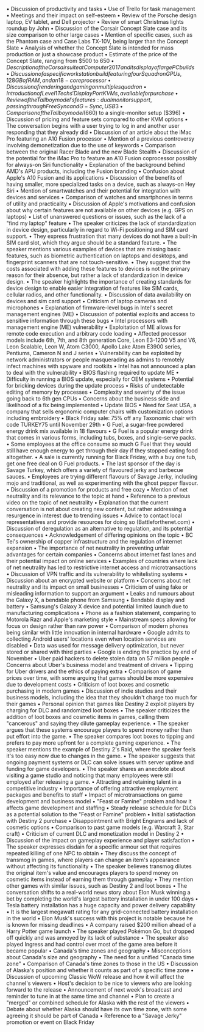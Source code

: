 • Discussion of productivity and tasks
• Use of Trello for task management
• Meetings and their impact on self-esteem
• Review of the Porsche design laptop, EV tablet, and Dell projector
• Review of smart Christmas lights roundup by John
• Discussion of the Corsair Concept Slate case and its size comparison to other large cases
• Mention of specific cases, such as the Phantom case and Case Labs TX-10V, being larger than the Concept Slate
• Analysis of whether the Concept Slate is intended for mass production or just a showcase product
• Estimate of the price of the Concept Slate, ranging from $500 to $650
• Description of the Corsair suite at Computer 2017 and its display of large PC builds
• Discussion of a specific workstation build featuring four Squadron GPUs, 128GB of RAM, and an 18-core processor
• Discussion of rendering and gaming on multiple squadron
• Introduction of Level 1 Techs' DisplayPort KVMs, available for purchase
• Review of the Tallboy model's features: dual monitor support, passing through Free Sync and G-Sync, USB 3
• Comparison of the Tallboy model ($660) to a single-monitor setup ($396)
• Discussion of pricing and feature sets compared to other KVM options
• The conversation begins with a user trying to log in and another user responding that they already did
• Discussion of an article about the iMac Pro featuring an A10 Fusion processor
• Mention of a previous controversy involving demonetization due to the use of keywords
• Comparison between the original Racer Blade and the new Blade Stealth
• Discussion of the potential for the iMac Pro to feature an A10 Fusion coprocessor possibly for always-on Siri functionality
• Explanation of the background behind AMD's APU products, including the Fusion branding
• Confusion about Apple's A10 Fusion and its applications
• Discussion of the benefits of having smaller, more specialized tasks on a device, such as always-on Hey Siri
• Mention of smartwatches and their potential for integration with devices and services
• Comparison of watches and smartphones in terms of utility and practicality
• Discussion of Apple's motivations and confusion about why certain features are not available on other devices (e.g. GPS on laptops)
• List of unanswered questions or issues, such as the lack of a "find my laptop" feature
• The speaker criticizes the lack of standardization in device design, particularly in regard to Wi-Fi positioning and SIM card support.
• They express frustration that many devices do not have a built-in SIM card slot, which they argue should be a standard feature.
• The speaker mentions various examples of devices that are missing basic features, such as biometric authentication on laptops and desktops, and fingerprint scanners that are not touch-sensitive.
• They suggest that the costs associated with adding these features to devices is not the primary reason for their absence, but rather a lack of standardization in device design.
• The speaker highlights the importance of creating standards for device design to enable easier integration of features like SIM cards, cellular radios, and other functionality.
• Discussion of data availability on devices and sim card support
• Criticism of laptop cameras and microphones
• Explanation of firmware-level bugs in Intel's secret management engines (ME)
• Discussion of potential exploits and access to sensitive information through these bugs
• Intel processors with management engine (ME) vulnerability
• Exploitation of ME allows for remote code execution and arbitrary code loading
• Affected processor models include 6th, 7th, and 8th generation Core, Leon E3-1200 V5 and V6, Leon Scalable, Leon W, Atom C3000, Apollo Lake Atom E3900 series, Pentiums, Cameron N and J series
• Vulnerability can be exploited by network administrators or people masquerading as admins to remotely infect machines with spyware and rootkits
• Intel has not announced a plan to deal with the vulnerability
• BIOS flashing required to update ME
• Difficulty in running a BIOS update, especially for OEM systems
• Potential for bricking devices during the update process
• Risks of undetectable editing of memory by processes
• Complexity and severity of the issue going back to 6th gen CPUs
• Concerns about the business side and likelihood of a fix being implemented
• Update BIOS
• Need for Seat USA, a company that sells ergonomic computer chairs with customization options including embroidery
• Black Friday sale: 75% off any Taxonomic chair with code TURKEY75 until November 29th
• G Fuel, a sugar-free powdered energy drink mix available in 18 flavours
• G Fuel is a popular energy drink that comes in various forms, including tubs, boxes, and single-serve packs.
• Some employees at the office consume so much G Fuel that they would still have enough energy to get through their day if they stopped eating food altogether.
• A sale is currently running for Black Friday, with a buy one tub, get one free deal on G Fuel products.
• The last sponsor of the day is Savage Turkey, which offers a variety of flavoured jerky and barbecue sauces.
• Employees are trying different flavours of Savage Jerky, including mojo and traditional, as well as experimenting with the ghost pepper flavour.
• Discussion of a promotion for products and free cozy
• Mention of net neutrality and its relevance to the topic at hand
• Reference to a previous video on the topic of net neutrality
• Explanation that the current conversation is not about creating new content, but rather addressing a resurgence in interest due to trending issues
• Advice to contact local representatives and provide resources for doing so (Battleforthenet.com)
• Discussion of deregulation as an alternative to regulation, and its potential consequences
• Acknowledgement of differing opinions on the topic
• BC Tel's ownership of copper infrastructure and the regulation of internet expansion
• The importance of net neutrality in preventing unfair advantages for certain companies
• Concerns about internet fast lanes and their potential impact on online services
• Examples of countries where lack of net neutrality has led to restrictive internet access and microtransactions
• Discussion of VPN traffic and its vulnerability to whitelisting systems
• Discussion about an encrypted website or platform
• Concerns about net neutrality and its impact on small businesses
• Criticism of using fake or misleading information to support an argument
• Leaks and rumours about the Galaxy X, a bendable phone from Samsung
• Bendable display and battery
• Samsung's Galaxy X device and potential limited launch due to manufacturing complications
• Phone as a fashion statement, comparing to Motorola Razr and Apple's marketing style
• Mainstream specs allowing for focus on design rather than raw power
• Comparison of modern phones being similar with little innovation in internal hardware
• Google admits to collecting Android users' locations even when location services are disabled
• Data was used for message delivery optimization, but never stored or shared with third parties
• Google is ending the practice by end of November
• Uber paid hackers to delete stolen data on 57 million people
• Concerns about Uber's business model and treatment of drivers
• Tipping for Uber drivers and the ethics of paying extra
• Comparison of game prices over time, with some arguing that games should be more expensive due to development costs
• Criticism of loot boxes and cosmetic purchasing in modern games
• Discussion of indie studios and their business models, including the idea that they shouldn't charge too much for their games
• Personal opinion that games like Destiny 2 exploit players by charging for DLC and randomized loot boxes
• The speaker criticizes the addition of loot boxes and cosmetic items in games, calling them "cancerous" and saying they dilute gameplay experience.
• The speaker argues that these systems encourage players to spend money rather than put effort into the game.
• The speaker compares loot boxes to tipping and prefers to pay more upfront for a complete gaming experience.
• The speaker mentions the example of Destiny 2's Raid, where the speaker feels it's too easy now due to changes in the game.
• The speaker suggests that ongoing payment systems or DLC can solve issues with server uptime and funding for game developers.
• The speaker shares an anecdote about visiting a game studio and noticing that many employees were still employed after releasing a game.
• Attracting and retaining talent in a competitive industry
• Importance of offering attractive employment packages and benefits to staff
• Impact of microtransactions on game development and business model
• "Feast or Famine" problem and how it affects game development and staffing
• Steady release schedule for DLCs as a potential solution to the "Feast or Famine" problem
• Initial satisfaction with Destiny 2 purchase
• Disappointment with Bright Engrams and lack of cosmetic options
• Comparison to past game models (e.g. Warcraft 3, Star craft)
• Criticism of current DLC and monetization model in Destiny 2
• Discussion of the impact on gameplay experience and player satisfaction
• The speaker expresses disdain for a specific armour set that requires repeated killing of one NPC to obtain
• They discuss the concept of transmog in games, where players can change an item's appearance without affecting its functionality
• The speaker believes transmog dilutes the original item's value and encourages players to spend money on cosmetic items instead of earning them through gameplay
• They mention other games with similar issues, such as Destiny 2 and loot boxes
• The conversation shifts to a real-world news story about Elon Musk winning a bet by completing the world's largest battery installation in under 100 days
• Tesla battery installation has a huge capacity and power delivery capability
• It is the largest megawatt rating for any grid-connected battery installation in the world
• Elon Musk's success with this project is notable because he is known for missing deadlines
• A company raised $200 million ahead of a Harry Potter game launch
• The speaker played Pokémon Go, but dropped off quickly and was annoyed by its lack of substance
• The speaker also played Ingress and had control over most of the game area before it became popular
• Canada's time zones and geography
• Misconceptions about Canada's size and geography
• The need for a unified "Canada time zone"
• Comparison of Canada's time zones to those in the US
• Discussion of Alaska's position and whether it counts as part of a specific time zone
• Discussion of upcoming Classic WoW release and how it will affect the channel's viewers
• Host's decision to be nice to viewers who are looking forward to the release
• Announcement of next week's broadcast and reminder to tune in at the same time and channel
• Plan to create a "merged" or combined schedule for Alaska with the rest of the viewers
• Debate about whether Alaska should have its own time zone, with some agreeing it should be part of Canada
• Reference to a "Savage Jerky" promotion or event on Black Friday